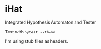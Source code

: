 # iHat

Integrated Hypothesis Automaton and Tester

Test with `pytest --tb=no`

I'm using stub files as headers.
